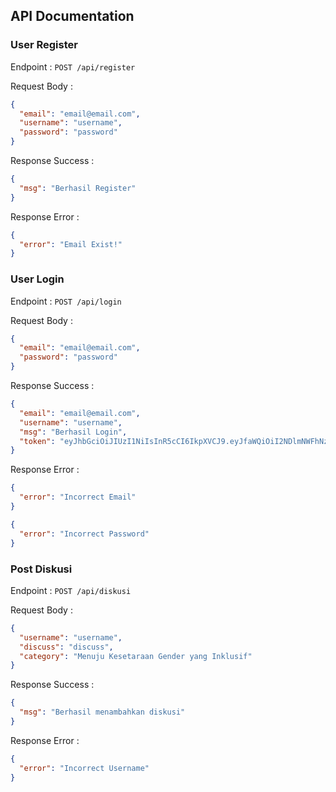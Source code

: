 ## API Documentation

### User Register
Endpoint : ```POST /api/register```

Request Body :
```json
{
  "email": "email@email.com",
  "username": "username",
  "password": "password"
}
```

Response Success :
```json
{
  "msg": "Berhasil Register"
}
```

Response Error :
```json
{
  "error": "Email Exist!"
}
```

### User Login
Endpoint : ```POST /api/login```

Request Body :
```json
{
  "email": "email@email.com",
  "password": "password"
}
```

Response Success :
```json
{
  "email": "email@email.com",
  "username": "username",
  "msg": "Berhasil Login",
  "token": "eyJhbGciOiJIUzI1NiIsInR5cCI6IkpXVCJ9.eyJfaWQiOiI2NDlmNWFhNzY4ZmRlOWFkZDUyZmQ5NjciLCJpYXQiOjE2ODgxNjkxMTB9.lwr8MeKzmOIHHASger-ItyAd8PH0F0iwUDZ6p7umLpQ"
}
```

Response Error :
```json
{
  "error": "Incorrect Email"
}
```
```json
{
  "error": "Incorrect Password"
}
```

### Post Diskusi
Endpoint : ```POST /api/diskusi```

Request Body :
```json
{
  "username": "username",
  "discuss": "discuss",
  "category": "Menuju Kesetaraan Gender yang Inklusif"
}
```

Response Success :
```json
{
  "msg": "Berhasil menambahkan diskusi"
}
```

Response Error :
```json
{
  "error": "Incorrect Username"
}
```
